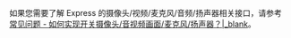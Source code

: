 <div class="mk-hint">

如果您需要了解 Express 的摄像头/视频/麦克风/音频/扬声器相关接口，请参考 [常见问题 - 如何实现开关摄像头/音视频画面/麦克风/扬声器？\|_blank](http://doc-preview-zh.zego.im/faq/How_to_switch_devices)。
</div>
